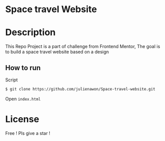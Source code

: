 # Space travel Website
# Description
This Repo Project is a part of challenge from Frontend Mentor,
The goal is to build a space travel website based on a design
## How to run 
Script 
```sh
$ git clone https://github.com/julienawon/Space-travel-website.git
```
Open `index.html`
# License
Free ! Pls give a star !
